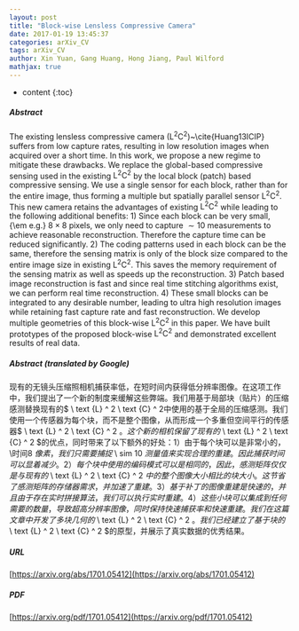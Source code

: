 ```yaml
---
layout: post
title: "Block-wise Lensless Compressive Camera"
date: 2017-01-19 13:45:37
categories: arXiv_CV
tags: arXiv_CV
author: Xin Yuan, Gang Huang, Hong Jiang, Paul Wilford
mathjax: true
---
```


* content
{:toc}

##### Abstract
The existing lensless compressive camera ($\text{L}^2\text{C}^2$)~\cite{Huang13ICIP} suffers from low capture rates, resulting in low resolution images when acquired over a short time. In this work, we propose a new regime to mitigate these drawbacks. We replace the global-based compressive sensing used in the existing $\text{L}^2\text{C}^2$ by the local block (patch) based compressive sensing. We use a single sensor for each block, rather than for the entire image, thus forming a multiple but spatially parallel sensor $\text{L}^2\text{C}^2$. This new camera retains the advantages of existing $\text{L}^2\text{C}^2$ while leading to the following additional benefits: 1) Since each block can be very small, {\em e.g.}$~8\times 8$ pixels, we only need to capture $\sim 10$ measurements to achieve reasonable reconstruction. Therefore the capture time can be reduced significantly. 2) The coding patterns used in each block can be the same, therefore the sensing matrix is only of the block size compared to the entire image size in existing $\text{L}^2\text{C}^2$. This saves the memory requirement of the sensing matrix as well as speeds up the reconstruction. 3) Patch based image reconstruction is fast and since real time stitching algorithms exist, we can perform real time reconstruction. 4) These small blocks can be integrated to any desirable number, leading to ultra high resolution images while retaining fast capture rate and fast reconstruction. We develop multiple geometries of this block-wise $\text{L}^2\text{C}^2$ in this paper. We have built prototypes of the proposed block-wise $\text{L}^2\text{C}^2$ and demonstrated excellent results of real data.

##### Abstract (translated by Google)
现有的无镜头压缩照相机捕获率低，在短时间内获得低分辨率图像。在这项工作中，我们提出了一个新的制度来缓解这些弊端。我们用基于局部块（贴片）的压缩感测替换现有的$ \ text {L} ^ 2 \ text {C} ^ 2中使用的基于全局的压缩感测。我们使用一个传感器为每个块，而不是整个图像，从而形成一个多重但空间平行的传感器$ \ text {L} ^ 2 \ text {C} ^ 2 $。这个新的相机保留了现有的$ \ text {L} ^ 2 \ text {C} ^ 2 $的优点，同时带来了以下额外的好处：1）由于每个块可以是非常小的， \时间8 $像素，我们只需要捕捉$ \ sim 10 $测量值来实现合理的重建。因此捕获时间可以显着减少。 2）每个块中使用的编码模式可以是相同的，因此，感测矩阵仅仅是与现有的$ \ text {L} ^ 2 \ text {C} ^ 2 $中的整个图像大小相比的块大小。这节省了感测矩阵的存储器需求，并加速了重建。 3）基于补丁的图像重建是快速的，并且由于存在实时拼接算法，我们可以执行实时重建。 4）这些小块可以集成到任何需要的数量，导致超高分辨率图像，同时保持快速捕获率和快速重建。我们在这篇文章中开发了多块几何的$ \ text {L} ^ 2 \ text {C} ^ 2 $。我们已经建立了基于块的$ \ text {L} ^ 2 \ text {C} ^ 2 $的原型，并展示了真实数据的优秀结果。

##### URL
[https://arxiv.org/abs/1701.05412](https://arxiv.org/abs/1701.05412)

##### PDF
[https://arxiv.org/pdf/1701.05412](https://arxiv.org/pdf/1701.05412)

